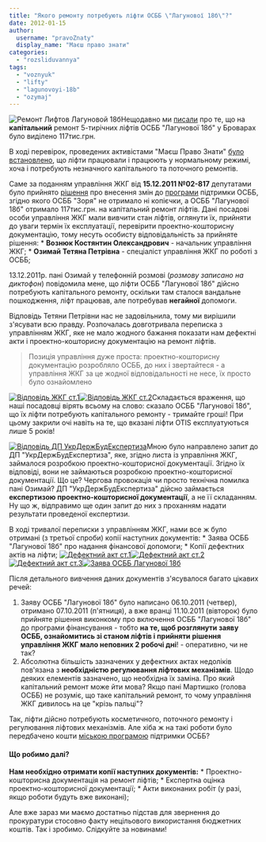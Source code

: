 ```yaml
---
title: "Якого ремонту потребують ліфти ОСББ \"Лагунової 18б\"?"
date: 2012-01-15
author: 
  username: "pravoZnaty"
  display_name: "Маєш право знати"
categories: 
  - "rozsliduvannya"
tags: 
  - "voznyuk"
  - "lifty"
  - "lagunovoyi-18b"
  - "ozymaj"
---
```


![](https://mpz.brovary.org/wp-content/uploads/2012/01/Ремонт-Лифтов-Лагуновой-18б.jpg "Ремонт Лифтов Лагуновой 18б")Нещодавно ми [писали](https://mpz.brovary.org/novini/u-brovarah-na-kapitalnij-remont-novih-liftiv-vidilili-120000-grn/ "У Броварах на капітальний ремонт нових ліфтів виділили 120000 грн") про те, що на **капітальний** ремонт 5-тирічних ліфтів ОСББ "Лагунової 18б" у Броварах було виділено 117тис.грн.

В ході перевірок, проведених активістами "Маєш Право Знати" [було встановлено](http://www.slideshare.net/sergIlliukhin/18-10871024 "Акти огляду Лагунової 18б"), що ліфти працювали і працюють у нормальному режимі, хоча і потребують незначного капітального та поточного ремонтів. <!--more-->

Саме за поданням управління ЖКГ від **15.12.2011 №02-817** депутатами було прийнято [рішення](http://www.slideshare.net/sergIlliukhin/4331606-20122011 "Рішення Броварської міської ради") про внесення змін до [програми](http://www.slideshare.net/sergIlliukhin/340-1306-15092011 "Програма підтримки ОСББ") підтримки ОСББ, згідно якого ОСББ "Зоря" не отримало ні копієчки, а ОСББ "Лагунової 18б" отримало 117тис.грн. на капітальний ремонт ліфтів. Дані посадові особи управління ЖКГ мали вивчити стан ліфтів, оглянути їх, прийняти до уваги термін їх експлуатації, перевірити проектно-кошторисну документацію, тому несуть особисту відповідальність за прийняте рішення: \* **Вознюк Костянтин Олександрович** - начальник управління ЖКГ; \* **Озимай Тетяна Петрівна** - спеціаліст управління ЖКГ по роботі з ОСББ;

13.12.2011р. пані Озимай у телефонній розмові (_розмову записано на диктофон_) повідомила мене, що ліфти ОСББ "Лагунової 18б" дійсно потребують капітального ремонту, оскільки там сталося вандальне пошкодження, ліфт працював, але потребував **негайної** допомоги.

Відповідь Тетяни Петрівни нас не задовільнила, тому ми вирішили з'ясувати всю правду. Розпочалась довготривала переписка з управлінням ЖКГ, яке не мало жодного бажання показати нам дефектні акти і проектно-кошторисну документацію на ремонт ліфтів.

> Позиція управління дуже проста: проектно-кошторисну документацію розробляло ОСББ, до них і звертайтеся - а управління ЖКГ за це жодної відповідальності не несе, їх просто було ознайомлено

[![](https://mpz.brovary.org/wp-content/uploads/2012/01/Відповідь-ЖКГ-ст.1.jpg "Відповідь ЖКГ ст.1")](https://mpz.brovary.org/wp-content/uploads/2012/01/Відповідь-ЖКГ-ст.1.jpg)[![](https://mpz.brovary.org/wp-content/uploads/2012/01/Відповідь-ЖКГ-ст.2.jpg "Відповідь ЖКГ ст.2")](https://mpz.brovary.org/wp-content/uploads/2012/01/Відповідь-ЖКГ-ст.2.jpg)Складається враження, що наші посадовці вірять всьому на слово: сказало ОСББ "Лагунової 18б", що їх ліфти потребують капітального ремонту - тримайте гроші! При цьому закрили очі навіть на те, що вказані ліфти OTIS експлуатуються лише 5 років!

[![](https://mpz.brovary.org/wp-content/uploads/2012/01/Відповідь-ДП-УкрДержБудЕкспертиза.jpg "Відповідь ДП УкрДержБудЕкспертиза")](https://mpz.brovary.org/wp-content/uploads/2012/01/Відповідь-ДП-УкрДержБудЕкспертиза.jpg)Мною було направлено запит до ДП "УкрДержБудЕкспертиза", яке, згідно листа із управління ЖКГ, займалося розробкою проектно-кошторисної документації. Згідно їх відповіді, вони не займаються розробкою проектно-кошторисної документації. Що це? Чергова провокація чи просто технічна помилка пані Озимай? ДП "УкрДержБудЕкспертиза" дійсно займається **експертизою проектно-кошторисної документації**, а не її складанням. Ну що ж, відправимо ще один запит до них з проханням надати результати проведеної експертизи.

В ході тривалої переписки з управлінням ЖКГ, нами все ж було отримані (з третьої спроби) копії наступних документів: \* Заява ОСББ "Лагунової 18б" про надання фінансової допомоги; \* Копії дефектних актів на ліфти; [![](https://mpz.brovary.org/wp-content/uploads/2012/01/Дефектний-акт-ст.1.jpg "Дефектний акт ст.1")](https://mpz.brovary.org/wp-content/uploads/2012/01/Дефектний-акт-ст.1.jpg)[![](https://mpz.brovary.org/wp-content/uploads/2012/01/Дефектний-акт-ст.2.jpg "Дефектний акт ст.2")](https://mpz.brovary.org/wp-content/uploads/2012/01/Дефектний-акт-ст.2.jpg)[![](https://mpz.brovary.org/wp-content/uploads/2012/01/Дефектний-акт-ст.3.jpg "Дефектний акт ст.3")](https://mpz.brovary.org/wp-content/uploads/2012/01/Дефектний-акт-ст.3.jpg)[![](https://mpz.brovary.org/wp-content/uploads/2012/01/Заява-ОСББ-Лагунової-18б.jpg "Заява ОСББ Лагунової 18б")](https://mpz.brovary.org/wp-content/uploads/2012/01/Заява-ОСББ-Лагунової-18б.jpg)

Після детального вивчення даних документів з'ясувалося багато цікавих речей:

1. Заяву ОСББ "Лагунової 18б" було написано 06.10.2011 (четвер), отримано 07.10.2011 (п'ятниця), а вже вранці 11.10.2011 (вівторок) було прийняте рішення виконкому про включення ОСББ "Лагунової 18б" до програми фінансування - тобто **на те, щоб розглянути заяву ОСББ, ознайомитись зі станом ліфтів і прийняти рішення управління ЖКГ мало неповних 2 робочі дні**! - оперативно, чи не так?
2. Абсолютна більшість зазначених у дефектних актах недоліків пов'язана з **необхідністю регулювання ліфтових механізмів**. Щодо деяких елементів зазначено, що необхідна їх заміна. Про який капітальний ремонт може йти мова? Якщо пані Мартишко (голова ОСББ) не розуміє, що таке капітальний ремонт, то чому управління ЖКГ дивилось на це "крізь пальці"?

Так, ліфти дійсно потребують косметичного, поточного ремонту і регулювання ліфтових механізмів. Але хіба ж на такі роботи було передбачено кошти [міською програмою](http://www.slideshare.net/sergIlliukhin/340-1306-15092011 "Міська програма підтримки ОСББ") підтримки ОСББ?

#### Що робимо далі?

**Нам необхідно отримати копії наступних документів:** \* Проектно-кошторисна документація на ремонт ліфтів; \* Експертна оцінка проектно-кошторисної документації; \* Акти виконаних робіт (у разі, якщо роботи будуть вже виконані);

Але вже зараз ми маємо достатньо підстав для звернення до прокуратури стосовно факту нецільового використання бюджетних коштів. Так і зробимо. Слідкуйте за новинами!
